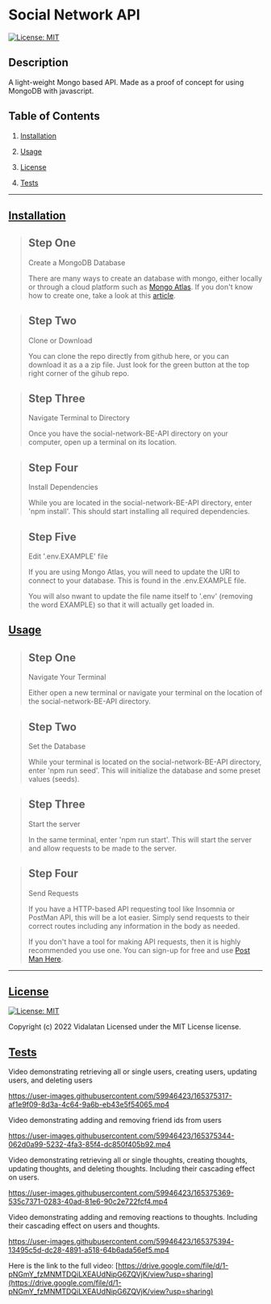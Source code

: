 # Social Network API

[![License: MIT](https://img.shields.io/badge/License-MIT-yellow.svg)](https://opensource.org/licenses/MIT)

## Description

A light-weight Mongo based API. Made as a proof of concept for using MongoDB with javascript.


## Table of Contents

1.  [Installation](#installation)

2.  [Usage](#usage)

3.  [License](#license)

4.  [Tests](#tests)

---

## [Installation](#installation)

>## Step One
>Create a MongoDB Database
>
>There are many ways to create an database with mongo, either locally or through a cloud platform such as [Mongo Atlas](https://www.mongodb.com/cloud/atlas/register2?utm_content=rlsapostreg&utm_source=google&utm_campaign=gs_americas_uscan_search_brand_dsa_atlas_desktop_rlsa_postreg&utm_term=&utm_medium=cpc_paid_search&utm_ad=&utm_ad_campaign_id=14383025495&adgroup=129270225274&gclid=CjwKCAjwsJ6TBhAIEiwAfl4TWHhemP4tH-_KAuJTYJEfoSu6TkPSWlf36aQnjZUP1qVRZLhOb7DlPBoCUbgQAvD_BwE). If you don't know how to create one, take a look at this [article](https://www.mongodb.com/basics/create-database).


>## Step Two
>Clone or Download
>
>You can clone the repo directly from github here, or you can download it as a a zip file. Just look for the green button at the top right corner of the gihub repo.


>## Step Three
>Navigate Terminal to Directory
>
>Once you have the social-network-BE-API directory on your computer, open up a terminal on its location.


>## Step Four
>Install Dependencies
>
>While you are located in the social-network-BE-API directory, enter 'npm install'. This should start installing all required dependencies.


>## Step Five
>Edit '.env.EXAMPLE' file
>
>If you are using Mongo Atlas, you will need to update the URI to connect to your database. This is found in the .env.EXAMPLE file.
>
>You will also nwant to update the file name itself to '.env' (removing the word EXAMPLE) so that it will actually get loaded in.

## [Usage](#usage)

>## Step One
>Navigate Your Terminal
>
>Either open a new terminal or navigate your terminal on the location of the social-network-BE-API directory.

>## Step Two
>Set the Database
>
>While your terminal is located on the social-network-BE-API directory, enter 'npm run seed'. This will initialize the database and some preset values (seeds).

>## Step Three
>Start the server
>
>In the same terminal, enter 'npm run start'. This will start the server and allow requests to be made to the server.

>## Step Four
>Send Requests
>
>If you have a HTTP-based API requesting tool like Insomnia or PostMan API, this will be a lot easier. Simply send requests to their correct routes including any information in the body as needed.
>
>If you don't have a tool for making API requests, then it is highly recommended you use one. You can sign-up for free and use [Post Man Here](https://www.postman.com/).

---

## [License](#license)
[![License: MIT](https://img.shields.io/badge/License-MIT-yellow.svg)](https://opensource.org/licenses/MIT)

 Copyright (c) 2022 Vidalatan Licensed under the MIT License license.

## [Tests](#tests)

Video demonstrating retrieving all or single users, creating users, updating users, and deleting users

https://user-images.githubusercontent.com/59946423/165375317-af1e9f09-8d3a-4c64-9a6b-eb43e5f54065.mp4



Video demonstrating adding and removing friend ids from users

https://user-images.githubusercontent.com/59946423/165375344-062d0a99-5232-4fa3-85f4-dc850f405b92.mp4



Video demonstrating retrieving all or single thoughts, creating thoughts, updating thoughts, and deleting thoughts. Including their cascading effect on users.

https://user-images.githubusercontent.com/59946423/165375369-535c7371-0283-40ad-81e6-90c2e722fcf4.mp4



Video demonstrating adding and removing reactions to thoughts. Including their cascading effect on users and thoughts.

https://user-images.githubusercontent.com/59946423/165375394-13495c5d-dc28-4891-a518-64b6ada56ef5.mp4



Here is the link to the full video:
[https://drive.google.com/file/d/1-pNGmY_fzMNMTDQiLXEAUdNipG6ZQVjK/view?usp=sharing](https://drive.google.com/file/d/1-pNGmY_fzMNMTDQiLXEAUdNipG6ZQVjK/view?usp=sharing)
